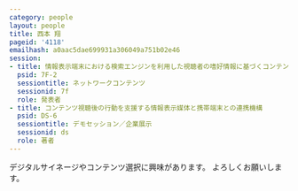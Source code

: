 ```yaml
---
category: people
layout: people
title: 西本 翔
pageid: '4118'
emailhash: a0aac5dae699931a306049a751b02e46
session:
- title: 情報表示端末における検索エンジンを利用した視聴者の嗜好情報に基づくコンテンツ選択手法の提案
  psid: 7F-2
  sessiontitle: ネットワークコンテンツ
  sessionid: 7f
  role: 発表者
- title: コンテンツ視聴後の行動を支援する情報表示媒体と携帯端末との連携機構
  psid: DS-6
  sessiontitle: デモセッション／企業展示
  sessionid: ds
  role: 著者
---
```

デジタルサイネージやコンテンツ選択に興味があります。
よろしくお願いします。